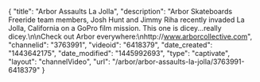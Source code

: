 {
    "title": "Arbor Assaults La Jolla",
    "description": "Arbor Skateboards Freeride team members, Josh Hunt and Jimmy Riha recently invaded La Jolla, California on a GoPro film mission. This one is dicey...really dicey.\n\nCheck out Arbor everywhere:\nhttp:\/\/www.arborcollective.com",
    "channelid": "3763991",
    "videoid": "6418379",
    "date_created": "1443642175",
    "date_modified": "1445992693",
    "type": "captivate",
    "layout": "channelVideo",
    "url": "\/arbor\/arbor-assaults-la-jolla\/3763991-6418379"
}